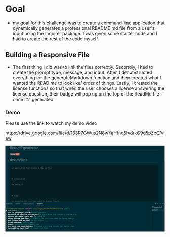 # Goal
- my goal for this challenge was to  create a command-line application that dynamically generates a professional README.md file from a user's input using the Inquirer package. I was given some starter code and I had to create the rest of the code myself.

## Building a Responsive File

- The first thing I did was to link the files correctly. Secondly, I had to create the prompt type, message, and input. After, I deconstructed everything for the generateMarkdown function and then created what I wanted the READ me to look like/ order of things. Lastly, I created the license functions so that when the user chooses a license answering the license question, their badge will pop up on the top of the ReadMe file once it's generated.

### Demo

Please use the link to watch my demo video 

https://drive.google.com/file/d/133R7GWus2N8wYaHfnq5IvdrkG9q5pZcQ/view

![demopicture](/assets/Capture.PNG "demo")